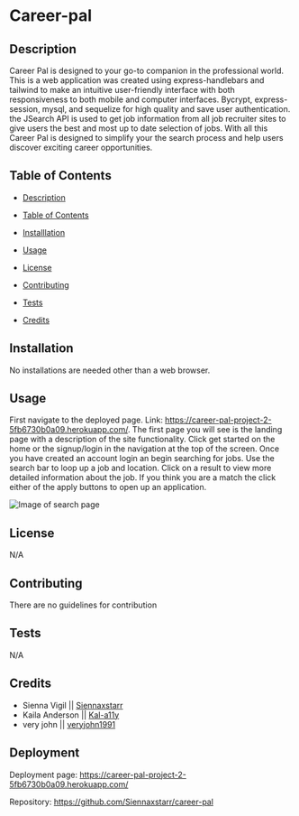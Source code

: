 
  # Career-pal

  ## Description

  Career Pal is designed to your go-to companion in the professional world. This is a web application was created using express-handlebars and tailwind to make an intuitive user-friendly interface with both responsiveness to both mobile and computer interfaces. Bycrypt, express-session, mysql, and sequelize for high quality and save user authentication. the JSearch API is used to get job information from all job recruiter sites to give users the best and most up to date selection of jobs. With all this Career Pal is designed to simplify your the search process and help users discover exciting career opportunities.

  ## Table of Contents 

  - [Description](#description)

  - [Table of Contents](#table-of-contents)

  - [Installlation](#installlation)

  - [Usage](#usage)

  - [License](#license)

  - [Contributing](#contributing)

  - [Tests](#tests)

  - [Credits](#credits) 


  ## Installation

  No installations are needed other than a web browser.

  ## Usage

  First navigate to the deployed page. Link: https://career-pal-project-2-5fb6730b0a09.herokuapp.com/. The first page you will see is the landing page with a description of the site functionality. Click get started on the home or the signup/login in the navigation at the top of the screen. Once you have created an account login an begin searching for jobs. Use the search bar to loop up a job and location. Click on a result to view more detailed information about the job. If you think you are a match the click either of the apply buttons to open up an application.

  ![Image of search page](./public/images/searchPage_img.PNG)

  ## License

  N/A

  ## Contributing

  There are no guidelines for contribution

  ## Tests

  N/A

  ## Credits

  * Sienna Vigil || [Siennaxstarr](https://github.com/Siennaxstarr)
  * Kaila Anderson || [Kal-a11y](https://github.com/Kal-a11y)
  * very john   || [veryjohn1991](https://github.com/veryjohn1991)


  ## Deployment

  Deployment page: https://career-pal-project-2-5fb6730b0a09.herokuapp.com/
  
  Repository: https://github.com/Siennaxstarr/career-pal
